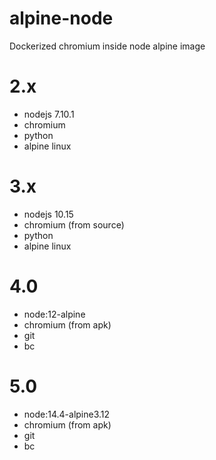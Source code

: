 # alpine-node

Dockerized chromium inside node alpine image

# 2.x

- nodejs 7.10.1
- chromium
- python
- alpine linux

# 3.x

- nodejs 10.15
- chromium (from source)
- python
- alpine linux

# 4.0

- node:12-alpine
- chromium (from apk)
- git
- bc

# 5.0

- node:14.4-alpine3.12
- chromium (from apk)
- git
- bc

